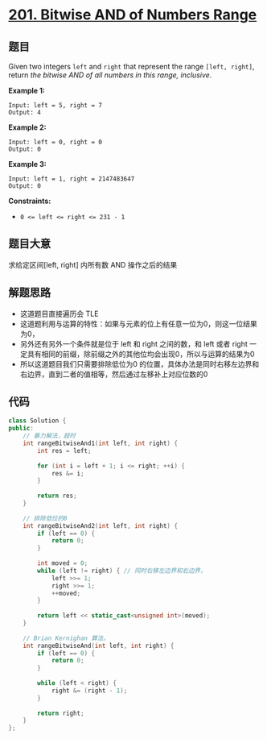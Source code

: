 # [201. Bitwise AND of Numbers Range](https://leetcode.com/problems/bitwise-and-of-numbers-range/)

## 题目

Given two integers `left` and `right` that represent the range `[left, right]`, return *the bitwise AND of all numbers in this range, inclusive*.

 

**Example 1:**

```
Input: left = 5, right = 7
Output: 4
```

**Example 2:**

```
Input: left = 0, right = 0
Output: 0
```

**Example 3:**

```
Input: left = 1, right = 2147483647
Output: 0
```

 

**Constraints:**

- `0 <= left <= right <= 231 - 1`

## 题目大意

求给定区间[left, right] 内所有数 AND 操作之后的结果

## 解题思路

* 这道题目直接遍历会 TLE
* 这道题利用与运算的特性：如果与元素的位上有任意一位为0，则这一位结果为0，
* 另外还有另外一个条件就是位于 left 和 right 之间的数，和 left 或者 right 一定具有相同的前缀，除前缀之外的其他位均会出现0，所以与运算的结果为0
* 所以这道题目我们只需要排除低位为0 的位置，具体办法是同时右移左边界和右边界，直到二者的值相等，然后通过左移补上对应位数的0

## 代码

````c++
class Solution {
public:
    // 暴力解法，超时
    int rangeBitwiseAnd1(int left, int right) {
        int res = left;
        
        for (int i = left + 1; i <= right; ++i) {
            res &= i;
        }
        
        return res;
    }
    
    // 排除低位的0
    int rangeBitwiseAnd2(int left, int right) {
        if (left == 0) {
            return 0;
        }
        
        int moved = 0;
        while (left != right) { // 同时右移左边界和右边界，
            left >>= 1;
            right >>= 1;
            ++moved;
        }
        
        return left << static_cast<unsigned int>(moved);
    }
    
    // Brian Kernighan 算法。
    int rangeBitwiseAnd(int left, int right) {
        if (left == 0) {
            return 0;
        }
        
        while (left < right) {
            right &= (right - 1);
        }
        
        return right;
    }
};
````

